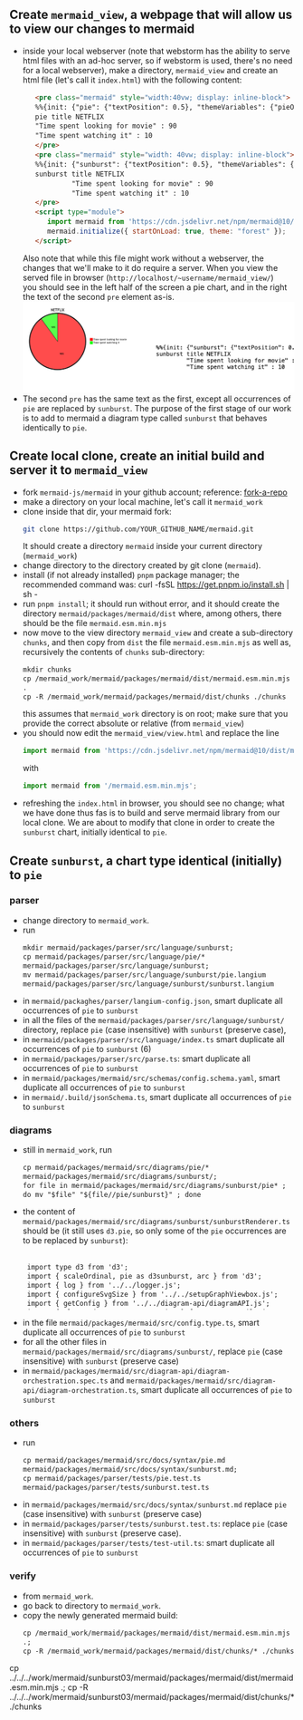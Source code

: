 ## Create `mermaid_view`, a webpage that will allow us to view our changes to mermaid ## 
- inside your local webserver (note that webstorm has the ability to serve html files with an
   ad-hoc server, so if webstorm is used, there's no need for a local webserver), make a directory,
   `mermaid_view` and create an html file (let's call it `index.html`) with the
    following content:
   ```html
      <pre class="mermaid" style="width:40vw; display: inline-block">
      %%{init: {"pie": {"textPosition": 0.5}, "themeVariables": {"pieOuterStrokeWidth": "5px", "pie1": "#ff0000", "pie2": "#00ff00"}} }%%
      pie title NETFLIX
      "Time spent looking for movie" : 90
      "Time spent watching it" : 10
      </pre>
      <pre class="mermaid" style="width: 40vw; display: inline-block">
      %%{init: {"sunburst": {"textPosition": 0.5}, "themeVariables": {"sunburstOuterStrokeWidth": "5px", "sunburst1": "#ff0000", "sunburst2": "#00ff00"}} }%%
      sunburst title NETFLIX
               "Time spent looking for movie" : 90
               "Time spent watching it" : 10
      </pre>
      <script type="module">
         import mermaid from 'https://cdn.jsdelivr.net/npm/mermaid@10/dist/mermaid.esm.min.mjs';
         mermaid.initialize({ startOnLoad: true, theme: "forest" });
      </script>
   ```
   Also note that while this file might work without a webserver, the changes that we'll make to it
   do require a server. When you view the served file in browser (`http://localhost/~username/mermaid_view/`)  
   you should see in the left half of the screen a pie chart, and in the right the
   text of the second `pre` element as-is. ![screen capture](mermaid_sunburst01.png "sunburst")
- The second `pre` has the same text as the first, except all
   occurrences of `pie` are replaced by `sunburst`. The purpose of the first stage of our work is to
   add to mermaid a diagram type called `sunburst` that behaves identically to `pie`.

## Create local clone, create an initial build and server it to `mermaid_view` ##

- fork `mermaid-js/mermaid` in your github account;
  reference: [fork-a-repo](https://docs.github.com/en/get-started/quickstart/fork-a-repo)
- make a directory on your local machine, let's call it `mermaid_work`
- clone inside that dir, your mermaid fork:
  ```sh
  git clone https://github.com/YOUR_GITHUB_NAME/mermaid.git
  ```
  It should create a directory `mermaid` inside your current directory (`mermaid_work`)
- change directory to the directory created by git clone (`mermaid`). 
- install (if not already installed) `pnpm` package manager; the recommended command was:
  curl -fsSL https://get.pnpm.io/install.sh | sh -
- run `pnpm install`; it should run without error, and it should create the directory
   `mermaid/packages/mermaid/dist` where, among others, there should be the file `mermaid.esm.min.mjs`
- now move to the view directory `mermaid_view` and create a sub-directory `chunks`, and then copy from
`dist` the file `mermaid.esm.min.mjs` as well as, recursively the contents of `chunks` sub-directory:
   ```shell
  mkdir chunks
  cp /mermaid_work/mermaid/packages/mermaid/dist/mermaid.esm.min.mjs .
  cp -R /mermaid_work/mermaid/packages/mermaid/dist/chunks ./chunks
   ```
  this assumes that `mermaid_work` directory is on root; make sure that you provide the correct 
   absolute or relative (from `mermaid_view`)
- you should now edit the `mermaid_view/view.html` and replace the line
  ```js
  import mermaid from 'https://cdn.jsdelivr.net/npm/mermaid@10/dist/mermaid.esm.min.mjs';
  ```
  with
  ```js
  import mermaid from '/mermaid.esm.min.mjs';
  ```
 - refreshing the `index.html` in browser, you should see no change; what we have done thus fas is 
    to build and serve mermaid library from our local clone. We are about to modify that clone in order
    to create the `sunburst` chart, initially identical to `pie`. 

## Create `sunburst`, a chart type identical (initially) to `pie` ##

### parser ###
- change directory to `mermaid_work`.
- run 
   ```shell
   mkdir mermaid/packages/parser/src/language/sunburst;
   cp mermaid/packages/parser/src/language/pie/* mermaid/packages/parser/src/language/sunburst;
   mv mermaid/packages/parser/src/language/sunburst/pie.langium mermaid/packages/parser/src/language/sunburst/sunburst.langium
   ```
- in `mermaid/packaghes/parser/langium-config.json`, smart duplicate all occurrences of `pie` to `sunburst`  
- in all the files of the `mermaid/packages/parser/src/language/sunburst/` directory,
  replace `pie` (case insensitive) with `sunburst` (preserve case),
- in `mermaid/packages/parser/src/language/index.ts` smart duplicate all occurrences of `pie` to `sunburst` (6)
- in `mermaid/packages/parser/src/parse.ts`: smart duplicate all occurrences of `pie` to `sunburst` 
- in `mermaid/packages/mermaid/src/schemas/config.schema.yaml`, smart duplicate all occurrences of `pie`
  to `sunburst`
- in `mermaid/.build/jsonSchema.ts`, smart duplicate all occurrences of `pie` to `sunburst`

### diagrams ###

- still in `mermaid_work`, run
   ```shell
  cp mermaid/packages/mermaid/src/diagrams/pie/* mermaid/packages/mermaid/src/diagrams/sunburst/;   
  for file in mermaid/packages/mermaid/src/diagrams/sunburst/pie* ; do mv "$file" "${file//pie/sunburst}" ; done
  ```
- the content of `mermaid/packages/mermaid/src/diagrams/sunburst/sunburstRenderer.ts` should be (it still uses `d3.pie`,
   so only some of the `pie` occurrences are to be replaced by `sunburst`):
  <pre style="max-height: 100px; overflow-y: scroll"><code>
   import type d3 from 'd3';
   import { scaleOrdinal, pie as d3sunburst, arc } from 'd3';
   import { log } from '../../logger.js';
   import { configureSvgSize } from '../../setupGraphViewbox.js';
   import { getConfig } from '../../diagram-api/diagramAPI.js';
   import { cleanAndMerge, parseFontSize } from '../../utils.js';
   import type { DrawDefinition, Group, SVG } from '../../diagram-api/types.js';
   import type { D3Section, SunburstDB, Sections } from './sunburstTypes.js';
   import type { MermaidConfig, SunburstDiagramConfig } from '../../config.type.js';
   import { selectSvgElement } from '../../rendering-util/selectSvgElement.js';
   
   const createSunburstArcs = (sections: Sections): d3.PieArcDatum<D3Section>[] => {
   // Compute the position of each group on the sunburst:
   const sunburstData: D3Section[] = [...sections.entries()]
   .map((element: [string, number]): D3Section => {
   return {
   label: element[0],
   value: element[1],
   };
   })
   .sort((a: D3Section, b: D3Section): number => {
   return b.value - a.value;
   });
   const sunburst: d3.Pie<unknown, D3Section> = d3sunburst<D3Section>().value(
   (d3Section: D3Section): number => d3Section.value
   );
   return sunburst(sunburstData);
   };
   
   /**
   * Draws a Pie Chart with the data given in text.
     *
     * @param text - sunburst chart code
     * @param id - diagram id
     * @param _version - MermaidJS version from package.json.
     * @param diagObj - A standard diagram containing the DB and the text and type etc of the diagram.
       */
       export const draw: DrawDefinition = (text, id, _version, diagObj) => {
       log.debug('rendering sunburst chart\n' + text);
       const db = diagObj.db as SunburstDB;
       const globalConfig: MermaidConfig = getConfig();
       const sunburstConfig: Required<SunburstDiagramConfig> = cleanAndMerge(db.getConfig(), globalConfig.sunburst);
       const MARGIN = 40;
       const LEGEND_RECT_SIZE = 18;
       const LEGEND_SPACING = 4;
       const height = 450;
       const sunburstWidth: number = height;
       const svg: SVG = selectSvgElement(id);
       const group: Group = svg.append('g');
       group.attr('transform', 'translate(' + sunburstWidth / 2 + ',' + height / 2 + ')');
   
   const { themeVariables } = globalConfig;
   let [outerStrokeWidth] = parseFontSize(themeVariables.sunburstOuterStrokeWidth);
   outerStrokeWidth ??= 2;
   
   const textPosition: number = sunburstConfig.textPosition;
   const radius: number = Math.min(sunburstWidth, height) / 2 - MARGIN;
   // Shape helper to build arcs:
   const arcGenerator: d3.Arc<unknown, d3.PieArcDatum<D3Section>> = arc<d3.PieArcDatum<D3Section>>()
   .innerRadius(0)
   .outerRadius(radius);
   const labelArcGenerator: d3.Arc<unknown, d3.PieArcDatum<D3Section>> = arc<
   d3.PieArcDatum<D3Section>
   >()
   .innerRadius(radius * textPosition)
   .outerRadius(radius * textPosition);
   
   group
   .append('circle')
   .attr('cx', 0)
   .attr('cy', 0)
   .attr('r', radius + outerStrokeWidth / 2)
   .attr('class', 'sunburstOuterCircle');
   
   const sections: Sections = db.getSections();
   const arcs: d3.PieArcDatum<D3Section>[] = createSunburstArcs(sections);
   
   const myGeneratedColors = [
   themeVariables.sunburst1,
   themeVariables.sunburst2,
   themeVariables.sunburst3,
   themeVariables.sunburst4,
   themeVariables.sunburst5,
   themeVariables.sunburst6,
   themeVariables.sunburst7,
   themeVariables.sunburst8,
   themeVariables.sunburst9,
   themeVariables.sunburst10,
   themeVariables.sunburst11,
   themeVariables.sunburst12,
   ];
   // Set the color scale
   const color: d3.ScaleOrdinal<string, 12, never> = scaleOrdinal(myGeneratedColors);
   
   // Build the sunburst chart: each part of the sunburst is a path that we build using the arc function.
   group
   .selectAll('mySlices')
   .data(arcs)
   .enter()
   .append('path')
   .attr('d', arcGenerator)
   .attr('fill', (datum: d3.PieArcDatum<D3Section>) => {
   return color(datum.data.label);
   })
   .attr('class', 'sunburstCircle');
   
   let sum = 0;
   sections.forEach((section) => {
   sum += section;
   });
   // Now add the percentage.
   // Use the centroid method to get the best coordinates.
   group
   .selectAll('mySlices')
   .data(arcs)
   .enter()
   .append('text')
   .text((datum: d3.PieArcDatum<D3Section>): string => {
   return ((datum.data.value / sum) * 100).toFixed(0) + '%';
   })
   .attr('transform', (datum: d3.PieArcDatum<D3Section>): string => {
   return 'translate(' + labelArcGenerator.centroid(datum) + ')';
   })
   .style('text-anchor', 'middle')
   .attr('class', 'slice');
   
   group
   .append('text')
   .text(db.getDiagramTitle())
   .attr('x', 0)
   .attr('y', -(height - 50) / 2)
   .attr('class', 'sunburstTitleText');
   
   // Add the legends/annotations for each section
   const legend = group
   .selectAll('.legend')
   .data(color.domain())
   .enter()
   .append('g')
   .attr('class', 'legend')
   .attr('transform', (_datum, index: number): string => {
   const height = LEGEND_RECT_SIZE + LEGEND_SPACING;
   const offset = (height * color.domain().length) / 2;
   const horizontal = 12 * LEGEND_RECT_SIZE;
   const vertical = index * height - offset;
   return 'translate(' + horizontal + ',' + vertical + ')';
   });
   
   legend
   .append('rect')
   .attr('width', LEGEND_RECT_SIZE)
   .attr('height', LEGEND_RECT_SIZE)
   .style('fill', color)
   .style('stroke', color);
   
   legend
   .data(arcs)
   .append('text')
   .attr('x', LEGEND_RECT_SIZE + LEGEND_SPACING)
   .attr('y', LEGEND_RECT_SIZE - LEGEND_SPACING)
   .text((datum: d3.PieArcDatum<D3Section>): string => {
   const { label, value } = datum.data;
   if (db.getShowData()) {
   return `${label} [${value}]`;
   }
   return label;
   });
   
   const longestTextWidth = Math.max(
   ...legend
   .selectAll('text')
   .nodes()
   .map((node) => (node as Element)?.getBoundingClientRect().width ?? 0)
   );
   
   const totalWidth = sunburstWidth + MARGIN + LEGEND_RECT_SIZE + LEGEND_SPACING + longestTextWidth;
   
   // Set viewBox
   svg.attr('viewBox', `0 0 ${totalWidth} ${height}`);
   configureSvgSize(svg, height, totalWidth, sunburstConfig.useMaxWidth);
   };
   
   export const renderer = { draw };
  </code></pre></div>
- in the file `mermaid/packages/mermaid/src/config.type.ts`, smart duplicate all occurrences of `pie` to `sunburst`
- for all the other files in `mermaid/packages/mermaid/src/diagrams/sunburst/`, replace `pie` (case insensitive) with
   `sunburst` (preserve case)
- in `mermaid/packages/mermaid/src/diagram-api/diagram-orchestration.spec.ts` and
  `mermaid/packages/mermaid/src/diagram-api/diagram-orchestration.ts`, smart duplicate all occurrences
  of `pie` to `sunburst`

### others ###
- run
   ```shell
   cp mermaid/packages/mermaid/src/docs/syntax/pie.md mermaid/packages/mermaid/src/docs/syntax/sunburst.md;
   cp mermaid/packages/parser/tests/pie.test.ts mermaid/packages/parser/tests/sunburst.test.ts
   ```
- in `mermaid/packages/mermaid/src/docs/syntax/sunburst.md` replace `pie` (case insensitive) with
  `sunburst` (preserve case)
- in `mermaid/packages/parser/tests/sunburst.test.ts`: replace `pie` (case insensitive) with `sunburst`
  (preserve case).
- in `mermaid/packages/parser/tests/test-util.ts`: smart duplicate all occurrences of `pie` to `sunburst`

### verify ###

- from `mermaid_work`.
- go back to directory to `mermaid_work`.
- copy the newly generated mermaid build:
   ```shell
   cp /mermaid_work/mermaid/packages/mermaid/dist/mermaid.esm.min.mjs .;
  cp -R /mermaid_work/mermaid/packages/mermaid/dist/chunks/* ./chunks
   ```

cp ../../../work/mermaid/sunburst03/mermaid/packages/mermaid/dist/mermaid.esm.min.mjs .;
cp -R ../../../work/mermaid/sunburst03/mermaid/packages/mermaid/dist/chunks/* ./chunks
